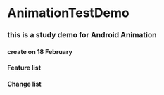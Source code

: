 # AnimationTestDemo

### this is a study demo for Android Animation

#### create on 18 February
#### Feature list


#### Change list